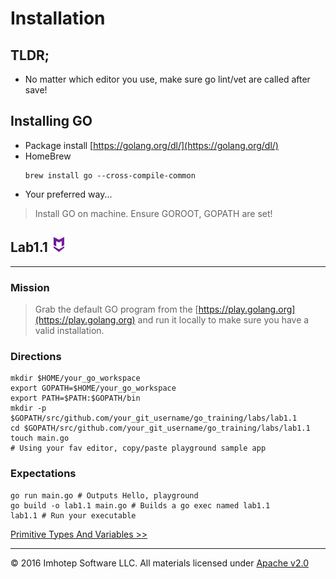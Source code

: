 # Installation

## TLDR;
* No matter which editor you use, make sure go lint/vet are called after save!

## Installing GO

* Package install 
    [https://golang.org/dl/](https://golang.org/dl/)
* HomeBrew
    ```shell
    brew install go --cross-compile-common
    ```
* Your preferred way...     

> Install GO on machine. Ensure GOROOT, GOPATH are set!

## Lab1.1 ![alt text](https://github.com/adam-p/markdown-here/raw/master/src/common/images/icon24.png "Lab1.1") 
---

### Mission
> Grab the default GO program from the [https://play.golang.org](https://play.golang.org) and run it locally to make
sure you have a valid installation.

### Directions

```shell
mkdir $HOME/your_go_workspace
export GOPATH=$HOME/your_go_workspace
export PATH=$PATH:$GOPATH/bin 
mkdir -p $GOPATH/src/github.com/your_git_username/go_training/labs/lab1.1
cd $GOPATH/src/github.com/your_git_username/go_training/labs/lab1.1
touch main.go
# Using your fav editor, copy/paste playground sample app
```

### Expectations

```shell
go run main.go # Outputs Hello, playground
go build -o lab1.1 main.go # Builds a go exec named lab1.1
lab1.1 # Run your executable
```

[Primitive Types And Variables >>](1.02_primitive.md)

---
© 2016 Imhotep Software LLC. All materials licensed under [Apache v2.0](http://www.apache.org/licenses/LICENSE-2.0) 
